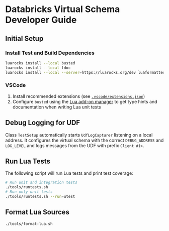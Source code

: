 # Databricks Virtual Schema Developer Guide

## Initial Setup

### Install Test and Build Dependencies

```sh
luarocks install --local busted
luarocks install --local ldoc
luarocks install --local --server=https://luarocks.org/dev luaformatter
```

### VSCode

1. Install recommended extensions (see [`.vscode/extensions.json`](../../.vscode/extensions.json))
2. Configure `busted` using the [Lua add-on manager](https://luals.github.io/wiki/addons/#addon-manager) to get type hints and documentation when writing Lua unit tests

## Debug Logging for UDF

Class `TestSetup` automatically starts `UdfLogCapturer` listening on a local address. It configures the virtual schema with the correct `DEBUG_ADDRESS` and `LOG_LEVEL` and logs messages from the UDF with prefix `Client #1>`.

## Run Lua Tests

The following script will run Lua tests and print test coverage:

```sh
# Run unit and integration tests
./tools/runtests.sh
# Run only unit tests
./tools/runtests.sh --run=utest
```

## Format Lua Sources

```sh
./tools/format-lua.sh
```
